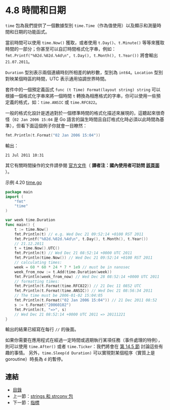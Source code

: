 # 4.8 時間和日期

`time` 包為我們提供了一個數據型別 `time.Time`（作為值使用）以及顯示和測量時間和日期的功能函式。

當前時間可以使用 `time.Now()` 獲取，或者使用 `t.Day()`、`t.Minute()` 等等來獲取時間的一部分；你甚至可以自訂時間格式化字串，例如： `fmt.Printf("%02d.%02d.%4d\n", t.Day(), t.Month(), t.Year())` 將會輸出 `21.07.2011`。

`Duration` 型別表示兩個連續時刻所相差的納秒數，型別為 `int64`。`Location` 型別對映某個時區的時間，UTC 表示通用協調世界時間。

套件中的一個預定義函式 `func (t Time) Format(layout string) string` 可以根據一個格式化字串來將一個時間 `t` 轉換為相應格式的字串，你可以使用一些預定義的格式，如：`time.ANSIC` 或 `time.RFC822`。 

一般的格式化設計是透過對於一個標準時間的格式化描述來展現的，這聽起來很奇怪（`02 Jan 2006 15:04` 是 Go 語言的誕生時間且自訂格式化時必須以此時間為基準），但看下面這個例子你就會一目瞭然：


```go
fmt.Println(t.Format("02 Jan 2006 15:04")) 
```

輸出：

	21 Jul 2011 10:31

其它有關時間操作的文件請參閱 [官方文件](http://golang.org/pkg/time/)（ **譯者注：國內使用者可訪問 [該頁面](http://docs.studygolang.com/pkg/time/)** ）。

示例 4.20 [time.go](examples/chapter_4/time.go)

```go
package main
import (
	"fmt"
	"time"
)

var week time.Duration
func main() {
	t := time.Now()
	fmt.Println(t) // e.g. Wed Dec 21 09:52:14 +0100 RST 2011
	fmt.Printf("%02d.%02d.%4d\n", t.Day(), t.Month(), t.Year())
	// 21.12.2011
	t = time.Now().UTC()
	fmt.Println(t) // Wed Dec 21 08:52:14 +0000 UTC 2011
	fmt.Println(time.Now()) // Wed Dec 21 09:52:14 +0100 RST 2011
	// calculating times:
	week = 60 * 60 * 24 * 7 * 1e9 // must be in nanosec
	week_from_now := t.Add(time.Duration(week))
	fmt.Println(week_from_now) // Wed Dec 28 08:52:14 +0000 UTC 2011
	// formatting times:
	fmt.Println(t.Format(time.RFC822)) // 21 Dec 11 0852 UTC
	fmt.Println(t.Format(time.ANSIC)) // Wed Dec 21 08:56:34 2011
	// The time must be 2006-01-02 15:04:05
	fmt.Println(t.Format("02 Jan 2006 15:04")) // 21 Dec 2011 08:52
	s := t.Format("20060102")
	fmt.Println(t, "=>", s)
	// Wed Dec 21 08:52:14 +0000 UTC 2011 => 20111221
}
```

輸出的結果已經寫在每行 `//` 的後面。

如果你需要在應用程式在經過一定時間或週期執行某項任務（事件處理的特例），則可以使用 `time.After()` 或者 `time.Ticker`：我們將會在 [第 14.5 節](14.5.md) 討論這些有趣的事情。 另外，`time.Sleep(d Duration)` 可以實現對某個程序（實質上是 goroutine）時長為 `d` 的暫停。

## 連結

- [目錄](directory.md)
- 上一節：[strings 和 strconv 包](04.7.md)
- 下一節：[指標](04.9.md)
